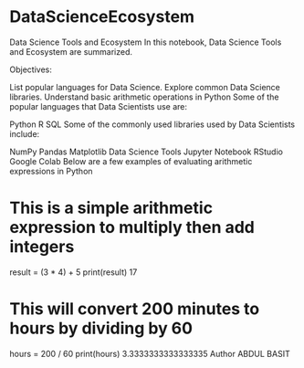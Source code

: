 # DataScienceEcosystem

Data Science Tools and Ecosystem
In this notebook, Data Science Tools and Ecosystem are summarized.

Objectives:

List popular languages for Data Science.
Explore common Data Science libraries.
Understand basic arithmetic operations in Python
Some of the popular languages that Data Scientists use are:

Python
R
SQL
Some of the commonly used libraries used by Data Scientists include:

NumPy
Pandas
Matplotlib
Data Science Tools
Jupyter Notebook
RStudio
Google Colab
Below are a few examples of evaluating arithmetic expressions in Python
# This is a simple arithmetic expression to multiply then add integers
result = (3 * 4) + 5
print(result)
17
# This will convert 200 minutes to hours by dividing by 60
hours = 200 / 60
print(hours)
3.3333333333333335
Author
ABDUL BASIT
